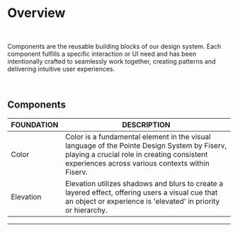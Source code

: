 # Overview

</br>

Components are the reusable building blocks of our design system. Each component fulfills a specific interaction or UI need and has been intentionally crafted to seamlessly work together, creating patterns and delivering intuitive user experiences.

</br>

## Components

| FOUNDATION | DESCRIPTION |
| -------- | -------- |
| Color   | Color is a fundamental element in the visual language of the Pointe Design System by Fiserv, playing a crucial role in creating consistent experiences across various contexts within Fiserv.   |
| Elevation   | Elevation utilizes shadows and blurs to create a layered effect, offering users a visual cue that an object or experience is 'elevated' in priority or hierarchy.   |

___

